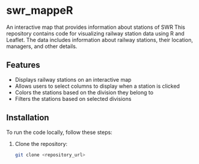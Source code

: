 # swr_mappeR
An interactive map that provides information about stations of SWR
This repository contains code for visualizing railway station data using R and Leaflet. The data includes information about railway stations, their location, managers, and other details.

## Features

- Displays railway stations on an interactive map
- Allows users to select columns to display when a station is clicked
- Colors the stations based on the division they belong to
- Filters the stations based on selected divisions

## Installation

To run the code locally, follow these steps:

1. Clone the repository:

   ```bash
   git clone <repository_url>
